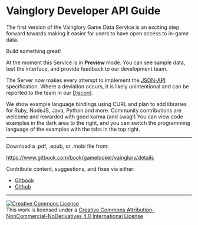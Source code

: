 # Vainglory Developer API Guide

The first version of the Vainglory Game Data Service is an exciting step forward towards making it easier for users to have open access to in-game data.

Build something great!

At the moment this Service is in **Preview** mode. You can see sample data, test the interface, and provide feedback to our development team.

The Server now makes every attempt to implement the [JSON-API](http://jsonapi.org/) specification. Where a deviation occurs, it is likely unintentional and can be reported to the team in our [Discord](https://discord.me/vaingloryapi).

We show example language bindings using CURL and plan to add libraries for Ruby, NodeJS, Java, Python and more. Community contributions are welcome and rewarded with good karma \(and swag!\) You can view code examples in the dark area to the right, and you can switch the programming language of the examples with the tabs in the top right.

***

Download a .pdf, .epub, or .mobi file from:

https://www.gitbook.com/book/gamelocker/vainglory/details

Contribute content, suggestions, and fixes via either:
  * [Gitbook](https://www.gitbook.com/book/gamelocker/vainglory)
  * [Github](https://github.com/gamelocker/vainglory)

***

<a rel="license" href="http://creativecommons.org/licenses/by-nc-nd/4.0/"><img alt="Creative Commons License" style="border-width:0" src="https://i.creativecommons.org/l/by-nc-nd/4.0/88x31.png" /></a><br />This work is licensed under a <a rel="license" href="http://creativecommons.org/licenses/by-nc-nd/4.0/">Creative Commons Attribution-NonCommercial-NoDerivatives 4.0 International License</a>
